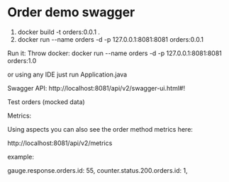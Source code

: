 # Order demo swagger

1. docker build -t orders:0.0.1 .
2. docker run --name orders -d -p 127.0.0.1:8081:8081 orders:0.0.1

Run it:
Throw docker:
docker run --name orders -d -p 127.0.0.1:8081:8081 orders:1.0

or using any IDE just run Application.java


Swagger API:
http://localhost:8081/api/v2/swagger-ui.html#!

Test orders (mocked data)

Metrics:

Using aspects you can also see the order method metrics here:

http://localhost:8081/api/v2/metrics

example:

gauge.response.orders.id: 55,
counter.status.200.orders.id: 1,